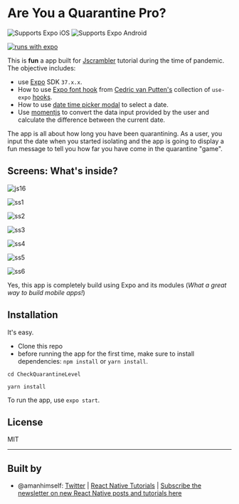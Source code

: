 # Are You a Quarantine Pro?

<p>
  <!-- iOS -->
  <img alt="Supports Expo iOS" longdesc="Supports Expo iOS" src="https://img.shields.io/badge/iOS-4630EB.svg?style=flat-square&logo=APPLE&labelColor=999999&logoColor=fff" />
  <!-- Android -->
  <img alt="Supports Expo Android" longdesc="Supports Expo Android" src="https://img.shields.io/badge/Android-4630EB.svg?style=flat-square&logo=ANDROID&labelColor=A4C639&logoColor=fff" />  
</p>

[![runs with expo](https://img.shields.io/badge/Runs%20with%20Expo-4630EB.svg?style=flat-square&logo=EXPO&labelColor=f3f3f3&logoColor=000)](https://expo.io/)

This is **fun** a app built for [Jscrambler](https://blog.jscrambler.com/) tutorial during the time of pandemic. The objective includes:

- use [Expo](https://expo.io) SDK `37.x.x`.
- How to use [Expo font hook](https://github.com/byCedric/use-expo/blob/master/packages/font/docs/use-fonts.md) from [Cedric van Putten's](https://github.com/byCedric) collection of `use-expo` [hooks](https://github.com/byCedric/use-expo).
- How to use [date time picker modal](https://github.com/mmazzarolo/react-native-modal-datetime-picker) to select a date.
- Use [momentjs](https://momentjs.com/) to convert the data input provided by the user and calculate the difference between the current date.

The app is all about how long you have been quarantining. As a user, you input the date when you started isolating and the app is going to display a fun message to tell you how far you have come in the quarantine "game".

## Screens: What's inside?

![js16](https://i.imgur.com/R9zCaz7.png)

![ss1](https://i.imgur.com/SnPI2uX.png)

![ss2](https://i.imgur.com/JWb6HQC.png)

![ss3](https://i.imgur.com/JSM5QkN.png)

![ss4](https://i.imgur.com/O2UUusE.png)

![ss5](https://i.imgur.com/HUmzcJK.png)

![ss6](https://i.imgur.com/3vcjgbH.gif)

Yes, this app is completely build using Expo and its modules (_What a great way to build mobile apps!_)

## Installation

It's easy.

- Clone this repo
- before running the app for the first time, make sure to install dependencies: `npm install` or `yarn install`.

```shell
cd CheckQuarantineLevel

yarn install
```

To run the app, use `expo start`.

## License

MIT

---

## Built by

- @amanhimself: [Twitter](https://twitter.com/amanhimself) | [React Native Tutorials](https://amanhimself.dev) | [Subscribe the newsletter on new React Native posts and tutorials here](https://tinyletter.com/amanhimself)
